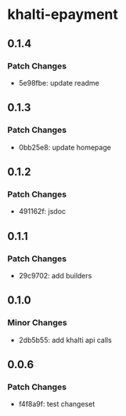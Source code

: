 # khalti-epayment

## 0.1.4

### Patch Changes

- 5e98fbe: update readme

## 0.1.3

### Patch Changes

- 0bb25e8: update homepage

## 0.1.2

### Patch Changes

- 491162f: jsdoc

## 0.1.1

### Patch Changes

- 29c9702: add builders

## 0.1.0

### Minor Changes

- 2db5b55: add khalti api calls

## 0.0.6

### Patch Changes

- f4f8a9f: test changeset
